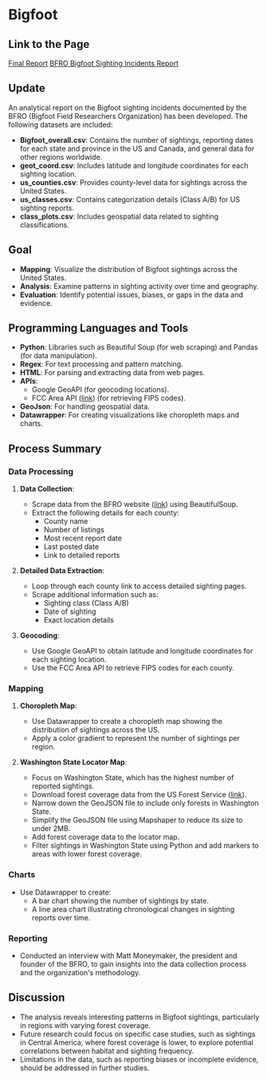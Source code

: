 # Bigfoot

## Link to the Page
[Final Report](https://yiren54610.github.io/Bigfoot/)
[BFRO Bigfoot Sighting Incidents Report](https://www.bfro.net/gdb/)

## Update
An analytical report on the Bigfoot sighting incidents documented by the BFRO (Bigfoot Field Researchers Organization) has been developed. The following datasets are included:

- **Bigfoot_overall.csv**: Contains the number of sightings, reporting dates for each state and province in the US and Canada, and general data for other regions worldwide.
- **geot_coord.csv**: Includes latitude and longitude coordinates for each sighting location.
- **us_counties.csv**: Provides county-level data for sightings across the United States.
- **us_classes.csv**: Contains categorization details (Class A/B) for US sighting reports.
- **class_plots.csv**: Includes geospatial data related to sighting classifications.

## Goal
- **Mapping**: Visualize the distribution of Bigfoot sightings across the United States.
- **Analysis**: Examine patterns in sighting activity over time and geography.
- **Evaluation**: Identify potential issues, biases, or gaps in the data and evidence.

## Programming Languages and Tools
- **Python**: Libraries such as Beautiful Soup (for web scraping) and Pandas (for data manipulation).
- **Regex**: For text processing and pattern matching.
- **HTML**: For parsing and extracting data from web pages.
- **APIs**: 
  - Google GeoAPI (for geocoding locations).
  - FCC Area API ([link](https://geo.fcc.gov/api/census/#!/area/get_area)) (for retrieving FIPS codes).
- **GeoJson**: For handling geospatial data.
- **Datawrapper**: For creating visualizations like choropleth maps and charts.

## Process Summary

### Data Processing
1. **Data Collection**:
   - Scrape data from the BFRO website ([link](https://www.bfro.net/gdb/)) using BeautifulSoup.
   - Extract the following details for each county:
     - County name
     - Number of listings
     - Most recent report date
     - Last posted date
     - Link to detailed reports

2. **Detailed Data Extraction**:
   - Loop through each county link to access detailed sighting pages.
   - Scrape additional information such as:
     - Sighting class (Class A/B)
     - Date of sighting
     - Exact location details

3. **Geocoding**:
   - Use Google GeoAPI to obtain latitude and longitude coordinates for each sighting location.
   - Use the FCC Area API to retrieve FIPS codes for each county.

### Mapping
1. **Choropleth Map**:
   - Use Datawrapper to create a choropleth map showing the distribution of sightings across the US.
   - Apply a color gradient to represent the number of sightings per region.

2. **Washington State Locator Map**:
   - Focus on Washington State, which has the highest number of reported sightings.
   - Download forest coverage data from the US Forest Service ([link](https://data-usfs.hub.arcgis.com/datasets/usfs::forest-administrative-boundaries-feature-layer/explore)).
   - Narrow down the GeoJSON file to include only forests in Washington State.
   - Simplify the GeoJSON file using Mapshaper to reduce its size to under 2MB.
   - Add forest coverage data to the locator map.
   - Filter sightings in Washington State using Python and add markers to areas with lower forest coverage.

### Charts
- Use Datawrapper to create:
  - A bar chart showing the number of sightings by state.
  - A line area chart illustrating chronological changes in sighting reports over time.

### Reporting
- Conducted an interview with Matt Moneymaker, the president and founder of the BFRO, to gain insights into the data collection process and the organization's methodology.

## Discussion
- The analysis reveals interesting patterns in Bigfoot sightings, particularly in regions with varying forest coverage.
- Future research could focus on specific case studies, such as sightings in Central America, where forest coverage is lower, to explore potential correlations between habitat and sighting frequency.
- Limitations in the data, such as reporting biases or incomplete evidence, should be addressed in further studies.

 
